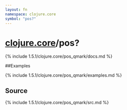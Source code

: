 ```yaml
---
layout: fn
namespace: clojure.core
symbol: "pos?"
---
```


# [clojure.core](../)/pos?

{% include 1.5.1/clojure.core/pos_qmark/docs.md %}

##Examples

{% include 1.5.1/clojure.core/pos_qmark/examples.md %}
## Source
{% include 1.5.1/clojure.core/pos_qmark/src.md %}


